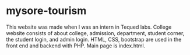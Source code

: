 # mysore-tourism
This website was made when I was an intern in Tequed labs. College website consists of about college, admission, department, student corner, the student login, and admin login. HTML, CSS, bootstrap are used in the front end and backend with PHP. Main page is index.html.
